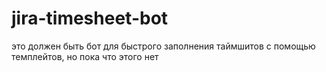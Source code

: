 # jira-timesheet-bot
это должен быть бот для быстрого заполнения таймшитов с помощью темплейтов, но пока что этого нет
